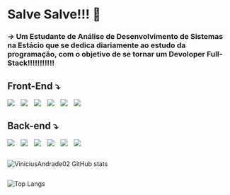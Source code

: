 <div>
  <h1>Salve Salve!!! 👋</h1>
</div>

<div>
  <h3>-> Um Estudante de Análise de Desenvolvimento de Sistemas na Estácio que se dedica diariamente ao estudo da programação, com o objetivo de se tornar um Devoloper Full-Stack!!!!!!!!!!!</h3>
</div>


<div>
  <h2><strong>Front-End </strong> ⤵</h2>
</div>

<div style="display: inline_block">

  <img style="padding-right: 10px;" src="https://img.shields.io/badge/HTML5-E34F26?style=for-the-badge&logo=html5&logoColor=white"></img>
  <img style="padding-right: 10px;"  src="https://img.shields.io/badge/CSS3-1572B6?style=for-the-badge&logo=css3&logoColor=white"></img>
  <img style="padding-right: 10px;"  src="https://img.shields.io/badge/Sass-CC6699?style=for-the-badge&logo=sass&logoColor=white"></img>
  <img style="padding-right: 10px;" src="https://img.shields.io/badge/Bootstrap-563D7C?style=for-the-badge&logo=bootstrap&logoColor=white"></img>
  <img style="padding-right: 10px;"  src="https://img.shields.io/badge/JavaScript-F7DF1E?style=for-the-badge&logo=javascript&logoColor=black"></img>
  <img style="padding-right: 10px;"  src="https://img.shields.io/badge/React-20232A?style=for-the-badge&logo=react&logoColor=61DAFB"></img>

<div>
  <h2>Back-end ⤵</h2>
</div>

<div style="display: inline_block">

  <img style="padding-right: 10px;"  src="https://img.shields.io/badge/Python-3776AB?style=for-the-badge&logo=python&logoColor=white"></img>
  <img style="padding-right: 10px;"  src="https://img.shields.io/badge/TypeScript-007ACC?style=for-the-badge&logo=typescript&logoColor=white"></img>
  <img style="padding-right: 10px;"  src="https://img.shields.io/badge/PHP-777BB4?style=for-the-badge&logo=php&logoColor=white"></img>
  <img style="padding-right: 10px;" src="https://img.shields.io/badge/Node.js-43853D?style=for-the-badge&logo=node.js&logoColor=white"></img>
  <img style="padding-right: 10px;"  src="https://img.shields.io/badge/Express.js-404D59?style=for-the-badge"></img>
  <img style="padding-right: 10px;"  src="https://img.shields.io/badge/React_Native-20232A?style=for-the-badge&logo=react&logoColor=61DAFB"></img>

</div>

<div style="display:flex">


  ![ViniciusAndrade02 GitHub stats](https://github-readme-stats.vercel.app/api?username=ViniciusAndrade02&show_icons=true&theme=merko)

</div>

  ![Top Langs](https://github-readme-stats.vercel.app/api/top-langs/?username=ViniciusAndrade02&layout=compact)
